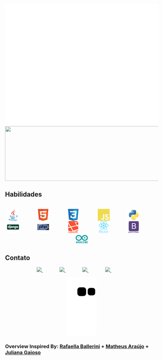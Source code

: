 <div align="center">
	<br>
    	<a href="https://beacons.ai/galdino01" target="_blank">
		<img 
			src="header.svg" 
			width="960" 
			height="400"
		/>
		<img
	     		width="960"
	     		height="180" 
	    		src="https://github-readme-stats.vercel.app/api/top-langs/?username=galdino01&hide_border=1&layout=compact&langs_count=6&count_private=true&theme=dark"
		/>
	</a>
  	<br>
</div>

## Habilidades
<div style="display: inline_block" align="center"><br>
  <img 
       align="center" 
       alt="Galdino-JAVA" 
       height="40" 
       width="40" 
       src="https://raw.githubusercontent.com/devicons/devicon/master/icons/java/java-original.svg"
  >
&nbsp;&nbsp;&nbsp;&nbsp;&nbsp;&nbsp;&nbsp;&nbsp;&nbsp;&nbsp;&nbsp;&nbsp;&nbsp;
  <img 
       align="center" 
       alt="Galdino-HTML" 
       height="40" 
       width="40" 
       src="https://raw.githubusercontent.com/devicons/devicon/master/icons/html5/html5-original.svg"
  >
&nbsp;&nbsp;&nbsp;&nbsp;&nbsp;&nbsp;&nbsp;&nbsp;&nbsp;&nbsp;&nbsp;&nbsp;&nbsp;
  <img 
       align="center" 
       alt="Galdino-CSS" 
       height="40" 
       width="40"
       src="https://raw.githubusercontent.com/devicons/devicon/master/icons/css3/css3-original.svg"
  >
&nbsp;&nbsp;&nbsp;&nbsp;&nbsp;&nbsp;&nbsp;&nbsp;&nbsp;&nbsp;&nbsp;&nbsp;&nbsp;
  <img 
       align="center" 
       alt="Galdino-JS" 
       height="40" 
       width="40" 
       src="https://raw.githubusercontent.com/devicons/devicon/master/icons/javascript/javascript-plain.svg"
  >
&nbsp;&nbsp;&nbsp;&nbsp;&nbsp;&nbsp;&nbsp;&nbsp;&nbsp;&nbsp;&nbsp;&nbsp;&nbsp;
  <img 
       align="center" 
       alt="Galdino-PYTHON" 
       height="40"
       width="40" 
       src="https://raw.githubusercontent.com/devicons/devicon/master/icons/python/python-original.svg"
  >
&nbsp;&nbsp;&nbsp;&nbsp;&nbsp;&nbsp;&nbsp;&nbsp;&nbsp;&nbsp;&nbsp;&nbsp;&nbsp;
  <img 
       align="center" 
       alt="Galdino-DJANGO" 
       height="40"
       width="40" 
       src="https://raw.githubusercontent.com/devicons/devicon/master/icons/django/django-original.svg"
  >
&nbsp;&nbsp;&nbsp;&nbsp;&nbsp;&nbsp;&nbsp;&nbsp;&nbsp;&nbsp;&nbsp;&nbsp;&nbsp;
  <img 
       align="center"
       alt="Galdino-PHP" 
       height="40" 
       width="40" 
       src="https://raw.githubusercontent.com/devicons/devicon/master/icons/php/php-original.svg"
  >
&nbsp;&nbsp;&nbsp;&nbsp;&nbsp;&nbsp;&nbsp;&nbsp;&nbsp;&nbsp;&nbsp;&nbsp;&nbsp;
  <img 
       align="center" 
       alt="Galdino-LARAVEL" 
       height="40" 
       width="40" 
       src="https://raw.githubusercontent.com/devicons/devicon/master/icons/laravel/laravel-plain-wordmark.svg"
  >
&nbsp;&nbsp;&nbsp;&nbsp;&nbsp;&nbsp;&nbsp;&nbsp;&nbsp;&nbsp;&nbsp;&nbsp;&nbsp;
  <img 
       align="center" 
       alt="Galdino-ReactNative" 
       height="40" 
       width="40" 
       src="https://raw.githubusercontent.com/devicons/devicon/master/icons/react/react-original-wordmark.svg"
  >
&nbsp;&nbsp;&nbsp;&nbsp;&nbsp;&nbsp;&nbsp;&nbsp;&nbsp;&nbsp;&nbsp;&nbsp;&nbsp;
  <img 
       align="center" 
       alt="Galdino-bootstrap" 
       height="40" 
       width="40" 
       src="https://raw.githubusercontent.com/devicons/devicon/master/icons/bootstrap/bootstrap-plain-wordmark.svg"
  >
&nbsp;&nbsp;&nbsp;&nbsp;&nbsp;&nbsp;&nbsp;&nbsp;&nbsp;&nbsp;&nbsp;&nbsp;&nbsp;
  <img 
       align="center" 
       alt="Galdino-Arduino" 
       height="40" 
       width="40" 
       src="https://raw.githubusercontent.com/devicons/devicon/master/icons/arduino/arduino-original-wordmark.svg"
  >
</div>

## Contato
<div align="center">
  	<a href="https://www.linkedin.com/in/galdino-01" target="_blank">
		<img src="https://img.shields.io/badge/-LinkedIn-%230077B5?style=for-the-badge&logo=linkedin&logoColor=white" target="_blank">
	</a>
&nbsp;&nbsp;&nbsp;&nbsp;&nbsp;&nbsp;&nbsp;&nbsp;&nbsp;&nbsp;&nbsp;&nbsp;&nbsp;
  	<a href="https://instagram.com/this.galdino" target="_blank">
		<img src="https://img.shields.io/badge/-Instagram-%23E4405F?style=for-the-badge&logo=instagram&logoColor=white" target="_blank">
	</a>
&nbsp;&nbsp;&nbsp;&nbsp;&nbsp;&nbsp;&nbsp;&nbsp;&nbsp;&nbsp;&nbsp;&nbsp;&nbsp;
  	<a href = "https://twitter.com/this_galdino">
		<img src="https://img.shields.io/badge/Twitter-1DA1F2?style=for-the-badge&logo=twitter&logoColor=white" target="_blank">
	</a>
&nbsp;&nbsp;&nbsp;&nbsp;&nbsp;&nbsp;&nbsp;&nbsp;&nbsp;&nbsp;&nbsp;&nbsp;&nbsp;
  	<a href = "mailto:contato.ogaldino@hotmail.com">
		<img src="https://img.shields.io/badge/Microsoft_Outlook-0078D4?style=for-the-badge&logo=microsoft-outlook&logoColor=white" target="_blank">
	</a>
&nbsp;&nbsp;&nbsp;&nbsp;&nbsp;&nbsp;&nbsp;&nbsp;&nbsp;&nbsp;&nbsp;&nbsp;&nbsp;
	
  ![Snake animation](https://github.com/galdino01/galdino01/blob/output/github-contribution-grid-snake.svg)
	
</div>
	
<div>
  	<h3>Overview Inspired By: 
		<a href="https://github.com/rafaballerini">Rafaella Ballerini</a>
		+
	  	<a href="https://github.com/teteusAraujo">Matheus Araújo</a>
		+
		<a href="https://github.com/juligaioso">Juliana Gaioso</a>
	</h3>
</div>
